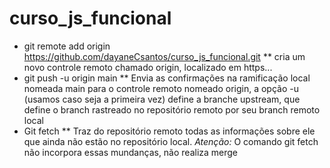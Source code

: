 # curso_js_funcional

* git remote add origin https://github.com/dayaneCsantos/curso_js_funcional.git
** cria um novo controle remoto chamado origin, localizado em https...
* git push -u origin main
** Envia as confirmações na ramificação local nomeada main para o controle remoto nomeado origin, a opção -u (usamos caso seja a primeira vez) define a branche upstream, que define o branch rastreado no repositório remoto por seu branch remoto local
* Git fetch
** Traz do repositório remoto todas as informações sobre ele que ainda não estão no repositório local. *Atenção:* O comando git fetch não incorpora essas mundanças, não realiza merge